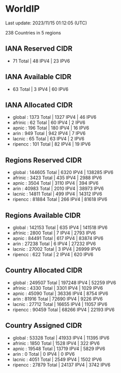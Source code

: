 # WorldIP

Last update: 2023/11/15 01:12:05 (UTC)

238 Countries in 5 regions

## IANA Reserved CIDR

- 71 Total | 48 IPV4 | 23 IPV6

## IANA Available CIDR

- 63 Total | 3 IPV4 | 60 IPV6

## IANA Allocated CIDR

- global : 1373 Total | 1327 IPV4 | 46 IPV6
- afrinic : 62 Total | 60 IPV4 | 2 IPV6
- apnic : 196 Total | 180 IPV4 | 16 IPV6
- arin : 949 Total | 942 IPV4 | 7 IPV6
- lacnic : 65 Total | 63 IPV4 | 2 IPV6
- ripencc : 101 Total | 82 IPV4 | 19 IPV6

## Regions Reserved CIDR

- global : 144605 Total | 6320 IPV4 | 138285 IPV6
- afrinic : 3423 Total | 435 IPV4 | 2988 IPV6
- apnic : 3504 Total | 3110 IPV4 | 394 IPV6
- arin : 40983 Total | 2010 IPV4 | 38973 IPV6
- lacnic : 14811 Total | 499 IPV4 | 14312 IPV6
- ripencc : 81884 Total | 266 IPV4 | 81618 IPV6

## Regions Available CIDR

- global : 142153 Total | 635 IPV4 | 141518 IPV6
- afrinic : 2800 Total | 7 IPV4 | 2793 IPV6
- apnic : 84491 Total | 617 IPV4 | 83874 IPV6
- arin : 27238 Total | 6 IPV4 | 27232 IPV6
- lacnic : 27002 Total | 3 IPV4 | 26999 IPV6
- ripencc : 622 Total | 2 IPV4 | 620 IPV6

## Country Allocated CIDR

- global : 249507 Total | 197248 IPV4 | 52259 IPV6
- afrinic : 4330 Total | 3301 IPV4 | 1029 IPV6
- apnic : 45090 Total | 36336 IPV4 | 8754 IPV6
- arin : 81916 Total | 72690 IPV4 | 9226 IPV6
- lacnic : 27712 Total | 16655 IPV4 | 11057 IPV6
- ripencc : 90459 Total | 68266 IPV4 | 22193 IPV6

## Country Assigned CIDR

- global : 53328 Total | 41933 IPV4 | 11395 IPV6
- afrinic : 1850 Total | 1528 IPV4 | 322 IPV6
- apnic : 19548 Total | 13719 IPV4 | 5829 IPV6
- arin : 0 Total | 0 IPV4 | 0 IPV6
- lacnic : 4051 Total | 2549 IPV4 | 1502 IPV6
- ripencc : 27879 Total | 24137 IPV4 | 3742 IPV6
